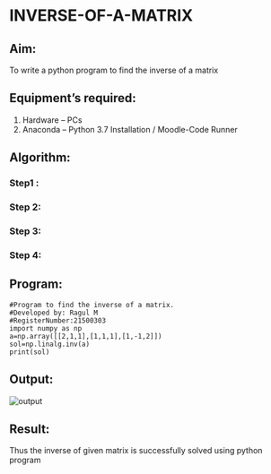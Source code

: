# INVERSE-OF-A-MATRIX
## Aim:
To write a python program to find the inverse of a matrix
## Equipment’s required:
1. 	Hardware – PCs
2. 	Anaconda – Python 3.7 Installation / Moodle-Code Runner
## Algorithm:
### Step1 : 
### Step 2: 
### Step 3: 
### Step 4: 

## Program:
~~~
#Program to find the inverse of a matrix.
#Developed by: Ragul M
#RegisterNumber:21500303
import numpy as np
a=np.array([[2,1,1],[1,1,1],[1,-1,2]])
sol=np.linalg.inv(a)
print(sol)
~~~
## Output:
![output](https://github.com/ArchanaSharikalHarinarayanan/INVERSE-OF-A-MATRIX.git?raw=true)
## Result:
Thus the inverse of given matrix is successfully solved using python program

